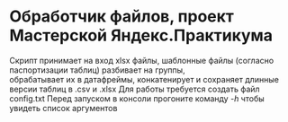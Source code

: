 # Обработчик файлов, проект Мастерской Яндекс.Практикума

Скрипт принимает на вход xlsx файлы, шаблонные файлы (согласно паспортизации таблиц) разбивает на группы, <br> обрабатывает их в датафреймы, конкатенирует и сохраняет длинные версии таблиц в .csv и .xlsx
Для работы требуется создать файл config.txt 
Перед запуском в консоли прогоните команду *-h* чтобы увидеть список аргументов
